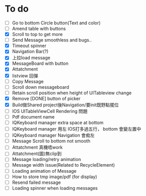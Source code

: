 # To do
- [ ] Go to bottom Circle button(Text and color) 
- [ ] Amend table with buttons
- [X] Scroll to top to get more
- [ ] Send Message smoothless and bugs..
- [X] Timeout spinner
- [X] Navigation Bar(?)
- [X] 上拉load message
- [X] MessageBoard with button
- [X] Attatchment
- [X] listview 回彈
- [ ] Copy Message 
- [ ] Scroll down messageboard
- [ ] Retain scroll position when height of UITableview change
- [X] Remove [DONE] button of picker
- [X] Build做Shared project後Navigation/要init既野點擺位
- [ ] IOS UITableViewCell Rendering 問題
- [ ] Pdf document name
- [ ] IQKeyboard manager extra space at bottom
- [ ] IQKeyboard manager 用左 IOS打多過五行， bottom 會變左置中
- [ ] IQKeyboard manager Navigation 會痴左
- [ ] Message Scroll to bottom not smooth
- [ ] Attatchment 真機唔work
- [ ] Attatchment(圖)無clip到
- [ ] Message loading/retry animation
- [ ] Message width issue(Related to RecycleElement)
- [ ] Loading animation of Message
- [ ] How to store tmp image/pdf (for display)
- [ ] Resend failed message
- [ ] Loading spinner when loading messages